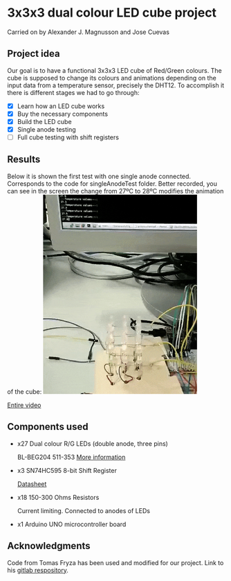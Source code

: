 # 3x3x3 dual colour LED cube project

Carried on by Alexander J. Magnusson and Jose Cuevas

## Project idea

Our goal is to have a functional 3x3x3 LED cube of Red/Green colours. The cube is supposed to change its colours and animations depending on the input data from a temperature sensor, precisely the DHT12.
To accomplish it there is different stages we had to go through:

- [x] Learn how an LED cube works               
- [x] Buy the necessary components              
- [x] Build the LED cube                        
- [x] Single anode testing                      
- [ ] Full cube testing with shift registers

## Results

Below it is shown the first test with one single anode connected. Corresponds to the code for singleAnodeTest folder.
Better recorded, you can see in the screen the change from 27ºC to 28ºC modifies the animation of the cube:
![](MuestraSingleAnode2.gif)

[Entire video](https://youtu.be/NmyFaFDhJ60)


## Components used

- x27 Dual colour R/G LEDs (double anode, three pins)

  BL-BEG204 511-353 [More information](https://www.gme.cz/led-5mm-rg-cc-45-45-50-led-beg204)
 
- x3 SN74HC595 8-bit Shift Register

  [Datasheet](http://www.ti.com/general/docs/lit/getliterature.tsp?genericPartNumber=sn74hc595&fileType=pdf)
  
- x18 150-300 Ohms Resistors

  Current limiting. Connected to anodes of LEDs
  
- x1 Arduino UNO microcontroller board

## Acknowledgments

Code from Tomas Fryza has been used and modified for our project. Link to his [gitlab respository](https://gitlab.com/tomas.fryza/avr-examples). 
